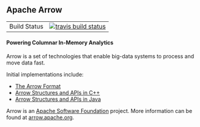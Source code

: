 ## Apache Arrow

<table>
  <tr>
    <td>Build Status</td>
    <td>
    <a href="https://travis-ci.org/apache/arrow">
    <img src="https://travis-ci.org/apache/arrow.svg?branch=master" alt="travis build status" />
    </a>
    </td>
  </tr>
</table>

#### Powering Columnar In-Memory Analytics

Arrow is a set of technologies that enable big-data systems to process and move data fast.

Initial implementations include:

 - [The Arrow Format](https://github.com/apache/arrow/tree/master/format)
 - [Arrow Structures and APIs in C++](https://github.com/apache/arrow/tree/master/cpp)
 - [Arrow Structures and APIs in Java](https://github.com/apache/arrow/tree/master/java)

Arrow is an [Apache Software Foundation](www.apache.org) project. 
More information can be found at [arrow.apache.org](http://arrow.apache.org).
